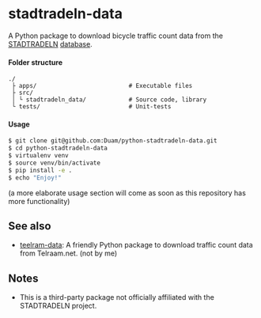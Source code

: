# stadtradeln-data
A Python package to download bicycle traffic count data from the [STADTRADELN](https://www.stadtradeln.de/home) [database](https://www.mcloud.de/web/guest/suche/-/results/detail/ECF9DF02-37DC-4268-B017-A7C2CF302006).

#### Folder structure
```
./
 ├ apps/                          # Executable files
 ├ src/
 │ └ stadtradeln_data/            # Source code, library 
 └ tests/                         # Unit-tests
```

#### Usage
```bash
$ git clone git@github.com:Duam/python-stadtradeln-data.git
$ cd python-stadtradeln-data
$ virtualenv venv
$ source venv/bin/activate
$ pip install -e .
$ echo "Enjoy!"
```

(a more elaborate usage section will come as soon as this repository has more functionality)

## See also
- [teelram-data](https://github.com/barentsen/telraam-data): A friendly Python package to download traffic count data from Telraam.net. (not by me)

## Notes
- This is a third-party package not officially affiliated with the STADTRADELN project.